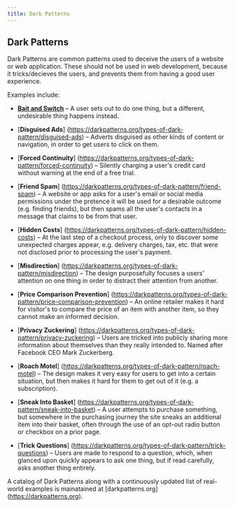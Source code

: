```yaml
---
title: Dark Patterns
---
```

## Dark Patterns

Dark Patterns are common patterns used to deceive the users of a website or web application. These should not be used in web development, because it tricks/decieves the users, and prevents them from having a good user experience.

Examples include:

* <a href='https://darkpatterns.org/types-of-dark-pattern/bait-and-switch' target='_blank' rel='nofollow'>**Bait and Switch**</a> – A user sets out to do one thing, but a different, undesirable thing happens instead.

* [**Disguised Ads**] (https://darkpatterns.org/types-of-dark-pattern/disguised-ads) – Adverts disguised as other kinds of content or navigation, in order to get users to click on them.

* [**Forced Continuity**] (https://darkpatterns.org/types-of-dark-pattern/forced-continuity) – Silently charging a user's credit card without warning at the end of a free trial.

* [**Friend Spam**] (https://darkpatterns.org/types-of-dark-pattern/friend-spam) – A website or app asks for a user's email or social media permissions under the pretence it will be used for a desirable outcome (e.g. finding friends), but then spams all the user's contacts in a message that claims to be from that user.

* [**Hidden Costs**] (https://darkpatterns.org/types-of-dark-pattern/hidden-costs) – At the last step of a checkout process, only to discover some unexpected charges appear, e.g. delivery charges, tax, etc. that were not disclosed prior to processing the user's payment.

* [**Misdirection**] (https://darkpatterns.org/types-of-dark-pattern/misdirection) – The design purposefully focuses a users' attention on one thing in order to distract their attention from another.

* [**Price Comparison Prevention**] (https://darkpatterns.org/types-of-dark-pattern/price-comparison-prevention) – An online retailer makes it hard for visitor's to compare the price of an item with another item, so they cannot make an informed decision.

* [**Privacy Zuckering**] (https://darkpatterns.org/types-of-dark-pattern/privacy-zuckering) – Users are tricked into publicly sharing more information about themselves than they really intended to. Named after Facebook CEO Mark Zuckerberg.

* [**Roach Motel**] (https://darkpatterns.org/types-of-dark-pattern/roach-motel) – The design makes it very easy for users to get into a certain situation, but then makes it hard for them to get out of it (e.g. a subscription).

* [**Sneak Into Basket**] (https://darkpatterns.org/types-of-dark-pattern/sneak-into-basket) – A user attempts to purchase something, but somewhere in the purchasing journey the site sneaks an additional item into their basket, often through the use of an opt-out radio button or checkbox on a prior page.

* [**Trick Questions**] (https://darkpatterns.org/types-of-dark-pattern/trick-questions) – Users are made to respond to a question, which, when glanced upon quickly appears to ask one thing, but if read carefully, asks another thing entirely.

A catalog of Dark Patterns along with a continuously updated list of real-world examples is mainatained at [darkpatterns.org] (https://darkpatterns.org).

